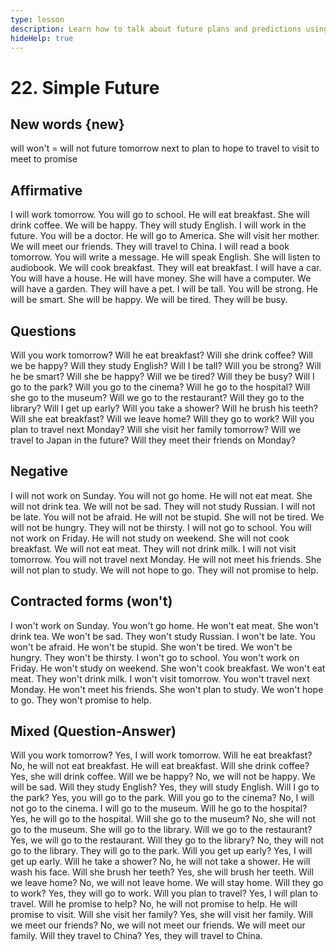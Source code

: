 ```yaml
---
type: lesson
description: Learn how to talk about future plans and predictions using 'will'. Practice making statements about what will happen tomorrow, next week, and in the future.
hideHelp: true
---
```


# 22. Simple Future

## New words {new}

will
won't = will not
future
tomorrow
next
to plan
to hope
to travel
to visit
to meet
to promise

## Affirmative

I will work tomorrow.
You will go to school.
He will eat breakfast.
She will drink coffee.
We will be happy.
They will study English.
I will work in the future.
You will be a doctor.
He will go to America.
She will visit her mother.
We will meet our friends.
They will travel to China.
I will read a book tomorrow.
You will write a message.
He will speak English.
She will listen to audiobook.
We will cook breakfast.
They will eat breakfast.
I will have a car.
You will have a house.
He will have money.
She will have a computer.
We will have a garden.
They will have a pet.
I will be tall.
You will be strong.
He will be smart.
She will be happy.
We will be tired.
They will be busy.

## Questions

Will you work tomorrow?
Will he eat breakfast?
Will she drink coffee?
Will we be happy?
Will they study English?
Will I be tall?
Will you be strong?
Will he be smart?
Will she be happy?
Will we be tired?
Will they be busy?
Will I go to the park?
Will you go to the cinema?
Will he go to the hospital?
Will she go to the museum?
Will we go to the restaurant?
Will they go to the library?
Will I get up early?
Will you take a shower?
Will he brush his teeth?
Will she eat breakfast?
Will we leave home?
Will they go to work?
Will you plan to travel next Monday?
Will she visit her family tomorrow?
Will we travel to Japan in the future?
Will they meet their friends on Monday?

## Negative

I will not work on Sunday.
You will not go home.
He will not eat meat.
She will not drink tea.
We will not be sad.
They will not study Russian.
I will not be late.
You will not be afraid.
He will not be stupid.
She will not be tired.
We will not be hungry.
They will not be thirsty.
I will not go to school.
You will not work on Friday.
He will not study on weekend.
She will not cook breakfast.
We will not eat meat.
They will not drink milk.
I will not visit tomorrow.
You will not travel next Monday.
He will not meet his friends.
She will not plan to study.
We will not hope to go.
They will not promise to help.

## Contracted forms (won't)

I won't work on Sunday.
You won't go home.
He won't eat meat.
She won't drink tea.
We won't be sad.
They won't study Russian.
I won't be late.
You won't be afraid.
He won't be stupid.
She won't be tired.
We won't be hungry.
They won't be thirsty.
I won't go to school.
You won't work on Friday.
He won't study on weekend.
She won't cook breakfast.
We won't eat meat.
They won't drink milk.
I won't visit tomorrow.
You won't travel next Monday.
He won't meet his friends.
She won't plan to study.
We won't hope to go.
They won't promise to help.

## Mixed (Question-Answer)

Will you work tomorrow?
Yes, I will work tomorrow.
Will he eat breakfast?
No, he will not eat breakfast.
He will eat breakfast.
Will she drink coffee?
Yes, she will drink coffee.
Will we be happy?
No, we will not be happy.
We will be sad.
Will they study English?
Yes, they will study English.
Will I go to the park?
Yes, you will go to the park.
Will you go to the cinema?
No, I will not go to the cinema.
I will go to the museum.
Will he go to the hospital?
Yes, he will go to the hospital.
Will she go to the museum?
No, she will not go to the museum.
She will go to the library.
Will we go to the restaurant?
Yes, we will go to the restaurant.
Will they go to the library?
No, they will not go to the library.
They will go to the park.
Will you get up early?
Yes, I will get up early.
Will he take a shower?
No, he will not take a shower.
He will wash his face.
Will she brush her teeth?
Yes, she will brush her teeth.
Will we leave home?
No, we will not leave home.
We will stay home.
Will they go to work?
Yes, they will go to work.
Will you plan to travel?
Yes, I will plan to travel.
Will he promise to help?
No, he will not promise to help.
He will promise to visit.
Will she visit her family?
Yes, she will visit her family.
Will we meet our friends?
No, we will not meet our friends.
We will meet our family.
Will they travel to China?
Yes, they will travel to China.
